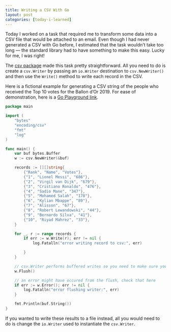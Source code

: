 ```yaml
---
title: Writing a CSV With Go
layout: post
categories: [today-i-learned]
---
```


Today I worked on a task that required me to transform some data into a CSV file that would be attached to an email. Even though I had never generated a CSV with Go before, I estimated that the task wouldn’t take too long — the standard library had to have something to make this easy. Lucky for me, I was right! 

The [csv package](https://golang.org/pkg/encoding/csv/) made this task pretty straightforward. All you need to do is create a `csv.Writer` by passing an  `io.Writer`   destination to `csv.NewWriter()` and then use the `Write()` method to write each record in the CSV.

Here is a fictional example for generating a CSV string of the people who received the Top 10 votes for the Ballon d’Or 2019. For ease of demonstration, here is a [Go Playground link](https://play.golang.org/p/dQgWuh79zTv).
```go
package main

import (
	"bytes"
	"encoding/csv"
	"fmt"
	"log"
)

func main() {
	var buf bytes.Buffer
	w := csv.NewWriter(&buf)

	records := [][]string{
		{"Rank", "Name", "Votes"},
		{"1", "Lionel Messi", "686"},
		{"2", "Virgil van Dijk", "679"},
		{"3", "Cristiano Ronaldo", "476"},
		{"4", "Sadio Mane", "347"},
		{"5", "Mohamed Salah", "178"},
		{"6", "Kylian Mbappe", "89"},
		{"7", "Alisson", "67"},
		{"8", "Robert Lewandowski", "44"},
		{"9", "Bernardo Silva", "41"},
		{"10", "Riyad Mahrez", "33"},
	}

	for _, r := range records {
		if err := w.Write(r); err != nil {
			log.Fatalln("error writing record to csv:", err)

		}
	}

	// csv.Writer performs buffered writes so you need to make sure you flush any unwritten data
	w.Flush()

	// an error might have occured from the flush, check that here
	if err := w.Error(); err != nil {
		log.Fatalln("error flushing writer:", err)
	}

	fmt.Println(buf.String())
}

```
If you wanted to write these results to a file instead, all you would need to do is change the `io.Writer` used to instantiate the `csv.Writer`.
